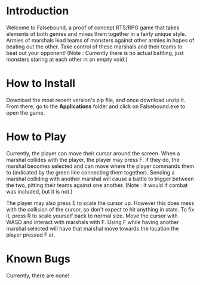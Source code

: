 # Introduction
Welcome to Falsebound, a proof of concept RTS/RPG game that takes elements of both genres and mixes them together in a fairly unique style. Armies of marshals lead teams of monsters against other armies in hopes of beating out the other. Take control of these marshals and their teams to beat out your opponent! (Note : Currently there is no actual battling, just monsters staring at each other in an empty void.)

# How to Install
Download the most recent version's zip file, and once download unzip it. From there, go to the **Applications** folder and click on Falsebound.exe to open the game.

# How to Play
Currently, the player can move their cursor around the screen. When a marshal collides with the player, the player may press F. If they do, the marshal becomes selected and can move where the player commands them to (indicated by the green line connecting them together). Sending a marshal colliding with another marshal will cause a battle to trigger between the two, pitting their teams against one another. (Note : It would if combat was included, but it is not.)

The player may also press E to scale the cursor up. However this does mess with the collision of the cursor, so don't expect to hit anything in state. To fix it, press R to scale yourself back to normal size. Move the cursor with WASD and interact with marshals with F. Using F while having another marshal selected will have that marshal move towards the location the player pressed F at.

# Known Bugs
Currently, there are none!
